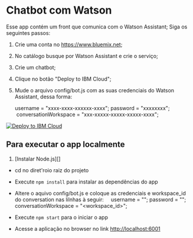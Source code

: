 # Chatbot com Watson

Esse app contém um front que comunica com o Watson Assistant;
Siga os seguintes passos:
1) Crie uma conta no https://www.bluemix.net;
2) No catálogo busque por Watson Assistant e crie o serviço;
3) Crie um chatbot;
4) Clique no botão "Deploy to IBM Cloud";
5) Mude o arquivo config/bot.js com as suas credenciais do Watson Assistant, dessa forma:

    username = "xxxx-xxxx-xxxxxx-xxxx";
    password = "xxxxxxxx";
    conversationWorkspace = "xxx-xxxxx-xxxxx-xxxxx-xxxx";

[![Deploy to IBM Cloud](https://bluemix.net/deploy/button.png)](https://bluemix.net/deploy?repository=https://github.com/priscillaparodi/celebridade)

## Para executar o app localmente

1. [Instalar Node.js][]
+ cd no diret'roio raiz do projeto
+ Execute `npm install` para instalar as dependências do app
+ Altere o aquivo config/bot.js e coloque as credenciais e workspace_id do conversation nas lilnhas à seguir:
    
    username = "<username>";
    password = "<password>";
    conversationWorkspace = "<workspace_id>";

+ Execute `npm start` para o iniciar o app
+ Acesse a aplicação no browser no link <http://localhost:6001>

[Instale Node.js]: https://nodejs.org/en/download/
